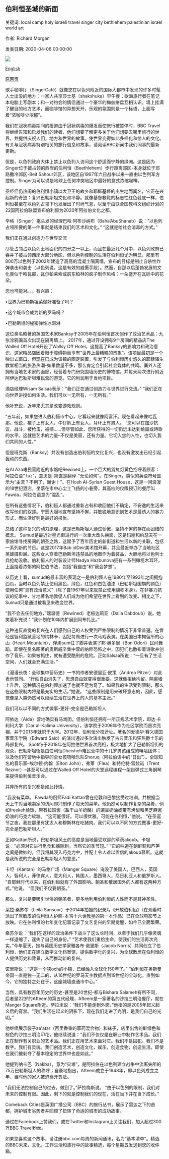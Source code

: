 ## 伯利恒圣城的新面

关键词: local camp holy israeli travel singer city bethlehem palestinian israel world art

作者: Richard Morgan

发表日期: 2020-04-06 00:00:00

![](https://ichef.bbci.co.uk/wwfeatures/live/624_351/images/live/p0/88/rg/p088rgl6.jpg)

[English](A%20new%20side%20to%20the%20holy%20city%20of%20Bethlehem.md)

[原网页](https://www.bbc.com/travel/story/20200406-a-new-side-to-the-holy-city-of-bethlehem)

歌手咖啡厅（SingerCafé）就像您在以色列附近的国际大都市中发现的许多时髦人士出没的地方：一家人共享莎士基（shakshuka）早午餐；欧洲旅行者在笔记本电脑上写剧本；和一对约会的情侣通过一个豪华的梅兹拼盘互相认识。墙上挂满了醒目的地方艺术，而咖啡馆的异想天开，乐观的氛围则是一个标语，上面写着“浓咖啡少浓郁”。

我们在冠状病毒期间的报道由于冠状病毒的爆发而使旅行被暂停时，BBC Travel将继续告知和启发我们的读者，他们想要了解更多关于他们想要去哪里旅行的世界，并提供庆祝人们，地方和世界的故事。使世界变得如此多样化和惊人的文化。有关与冠状病毒特别相关的旅行信息和故事，请阅读BBC新闻中我们同事的最新更新。

但是，以色列政府大体上禁止以色列人访问这个舒适而宁静的绿洲。这是因为Singer位于被占领的西岸的伯利恒（Beethlehem）步行距离郊区-本身就位于耶路撒冷郊区-Beit Sahour郊区，该地区自1967年六日战争以来一直由以色列军方控制。Singer为可以说是地球上任何冲突地区中最好的意式浓缩咖啡。

圣经但仍热闹的伯利恒小镇以大卫王的故乡和耶稣基督的出生地而闻名，它正在兴起新的奇迹：复兴巴勒斯坦文化和冷静。就像基督教鞋的标志性红色鞋底一样，伯利恒甚至在以色列占领下也发展出了时尚气息，以至于由联合国教科文组织计划的22国阿拉伯联盟宣布伯利恒为2020年阿拉伯文化之都。

辛格（Singer）拖头发的经理巴哈·阿布沙纳布（Baha’AbuShanab）说：“以色列占领所要的第一件事就是结束我们的艺术和文化。” “这就是给社会消毒的方式。”

我们正在通过创造力与世界交流

尽管占领占以色列土地面积的四分之一以上，而且在最近几个月中，以色列政府已吞并了被占领西岸大部分地区，但以色列控制的生活在伯利恒尤为明显，那里有800万以色列于2002年建造了高高的混凝土隔离墙，宣布的目标是制止自杀性炸弹袭击和袭击（以色列说，这是有效的威慑手段）。然而，自那以后蓬勃发展的文化类似于哈瓦那，瓦尔帕莱索或前东柏林的疯子制作风格：一朵盛开在瓦砾中的花朵。

您也可能对。。。有兴趣：

•世界为巴勒斯坦菜做好准备了吗？

•这个城市会成为新的罗马吗？

•巴勒斯坦的秘密弹性冰淇淋

这位臭名昭著的英国艺术家Banksy于2005年在伯利恒首次创作了政治艺术品：九张涂鸦画首次出现在隔离墙上。 2017年，通过开设拥有9个房间的精品店The Walled Off Hotel开设了Wallsy Off Hotel，这提高了Banksy的影响力和政治意识，这家精品店因着眼于障碍物而享有“世界上最糟糕的景象”。该项目最初是一个弹出式窗口，但现在已成为该镇的固定装置，引发了与伯利恒历史悠久的耶稣降生教堂相当的旅游热潮-如果数量不多，那么肯定会引起社会媒体的共鸣。寨外人还拥有当地艺术家的画廊，经营着专门研究围墙历史的博物馆，并每天两次进行附近阿伊达巴勒斯坦难民营的游览。它的利润用于当地项目。

酒店经理Wisam Salsaa表示：“我们正在通过创造力与世界进行交流。” “我们正在向世界讲授如何生活。我们可以一无所有，一无所有。”

他补充说，近年来尤其是改变游戏规则。

“五年前，如果您进入伯利恒市中心，它看起来就像阿富汗。现在看起来像哈瓦那。他说，裙子上有女人，牛仔裤上有女人，耳环上有男人。 “您可以在加沙抗议，战斗，被枪击，被捕……但尽管如此，您所获得的一切仍远未达到绘画或诗歌的水平。这就是艺术的力量–不仅是美丽，还有力量。它切入您的人性，也切入我们共同的人性。”

但是班克斯（Banksy）并没有创造出伯利恒的文化复兴，也没有激发出已经引起轰动的东西。

在Al Aza难民营附近的水烟吧Rewined上，一个巨大的霓虹灯黄色招呼着顾客：阿拉伯语“ tuz”，意思是-简直是翻译-“无论如何”。在Singer，类似的英语符号显示为“主流？不用了，谢谢！”。在Hosh Al-Syrian Guest House，这是一间浪漫的18世纪酒店，坐落在市中心尘土飞扬的小巷旁，其高档的仅限预订的餐厅叫Fawda，阿拉伯语意为“混乱”。

在所有这些情况下，伯利恒人都通过重新占有和收回他们不确定，不安逸的生活来改写他们的叙述。宁愿大胆地宣布坚持不懈，并敏锐地意识到艺术是最诱人的暴力形式，而生活好则是最好的报仇。

总结了这种复兴的动力原理，这是巴勒斯坦人通过骄傲，坚持不懈的存在而团结的概念。 Sumud是最近对星光街进行的一次重大改头换面，这是玛丽和约瑟夫在一家旅馆寻找房间的朝圣之路，这赋予了百年历史的新街道和生活以新的关联，包括一系列新的节日。这是2017年Bab idDeir美术馆开幕，并且最近举办了当地社区英雄摄影展。这些女人穿着巴勒斯坦违禁品的地图作为着装品，大胆地将以色列士兵抢劫没收。伯利恒人的时装设计师Nadya Hazbunova拥有一系列橄榄木耳环，上面挂着浓郁的阿拉伯书法，包括“我自由”和“我会梦想”。

从历史上看，sumud的最丰富的表现之一是伯利恒人在1980年至1993年之间拥抱西瓜，当时以色列禁止使用黑色，绿色，红色和白色油漆（巴勒斯坦国旗的颜色）使用任何“具有政治意义”（除了自1967年以来就禁止使用旗帜本身）。在非暴力抗议的纪事中，甘地著名地敦促人们成为他们希望在世界上看到的改变。相比之下，Sumud只是通过被看见来改变世界。

“我不会去任何地方，”瑞温德（Rewined）老板达莉亚（Dalia Dabdoub）说。她笑着补充说：“我计划在10年内扩展到​​阿布扎比。”

这种违反直觉的复兴在人们感到自己的人权受到严格限制的情况下非常普遍。在曾经是智利监狱营地的梅林卡，囚犯每周进行一次马戏表演。在美国日本拘留所的心山（Heart Mountain），俘虏sum住了脚并表演了邦·奥多里（Bon Odori）民间舞蹈。即使在臭名昭著的奥斯威辛集中营的纳粹恐怖之中，囚犯们也散布着诗歌并创作了音乐，如果被抓住，就有遭受酷刑的危险。正如Salsaa所说：“一旦有了生活空间，人们就会充满生活。”

《漫漫长夜：全球集中营历史》一书的作者安德里亚·皮策（Andrea Pitzer）对此表示赞同。 “行动自由消失了，思想自由就变得很重要。这就像拒绝拘留。隔离墙上升后，这种情况在伯利恒加速了也就不足为奇了。如果我的生活受到限制，那么在这些限制内将是最充实的生活。”她说。 “这些限制是用来破坏意志的，因此，感觉像是人类仍然可以继续生活在世界上的人的基本主张。”

我们可以以不同的方式做事-更好-完全是巴勒斯坦人

阿依达（Aida）营地确实有马戏团，但伯利恒还拥有一所正规艺术学院，即达·卡利玛大学（Dar al-Kalima University），该学院于2006年作为社区学院而首次亮相，并于2013年就职于大学。2012年，伯利恒分校迁址。著名的爱德华·赛义德国家音乐学院（Edward Said）的演出通过多次演出触发了古典音乐和狂热爵士乐的局部复兴。 Spotify于2018年在阿拉伯世界首次亮相，极大地扩大了巴勒斯坦街的观众，巴勒斯坦街是由伯利恒Dheisheh难民营中的十几岁男孩组成的嘻哈团体；以及他们在营地中指导的全女孩嘻哈乐队Shoruq（阿拉伯语中的“日出”）。全球知名的音乐家–埃尔顿·约翰（Elton John），弗莱（Flea）和特伦特·雷兹诺（Trent Reznor）–甚至可以通过在Walled Off Hotel的大堂远程编程一架自弹式三角钢琴来提供伯利恒音乐会。

并非所有的复兴都是如此抒情。

“我没有菜单。 Fawda的厨师Fadi Kattan曾在伦敦和巴黎接受过培训，并根据当天上午对当地卖家的访问即兴制作了每天的菜单。他仍然可以制作复杂的菜肴，例如freekeh烩饭，带有拉班酱（盐干山羊奶酪）的豌豆奶油或带有烤梨和黑芝麻酱奶油的巧克力软糖。 “这可能很好。可以很优雅。可能在伯利恒，”他说。 “在圣诞节之夜，我在那里有犹太人和穆斯林在吃猪肉。我们可以以不同的方式做事-更好-完全是巴勒斯坦人。”

正如Kattan所说，巴勒斯坦风土的高度是当地最受欢迎的草药akoub。卡坦说：“必须对它进行觅食和摘除刺，当然它的季节短。” “它的味道在朝鲜蓟和芦笋之间是微妙的。但我将其浸入巧克力中，并配上令人难以置信的akoub慕斯。这就是我所说的完全是巴勒斯坦人的意思。”

卡坦（Kantan）的马格广场（Manger Square）淹没了美国人，巴西人，英国人，智利人，菲律宾人，意大利人，韩国人，墨西哥人，尼日利亚人和俄罗斯人。 “自耶稣时代以来，在伯利恒就有了外国影响。朝圣和散居国外的人都有这两种方式，”他说。 “但我们不仅要朝圣。”

那么，复兴是要吸引世俗的朝圣者，更多地利用伯利恒的人性而不是其神圣性。

莱拉·桑苏尔（Leila Sansour）于2014年拍摄的纪录片《开放伯利恒》（在观看时派出了厚脸皮的伯利恒人护照-本笃十六世教皇的第一本作品）已在全球电影节上放映。它在伯利恒的七年变化纪事记录了文艺复兴的早期觉醒，如今已全面繁荣。

桑苏尔说：“我们在这样的政治条件下战斗了这么长时间，以至于我们几乎像灵魂一样退缩了，迷失了自己的身份。” “艺术使我们重拾生命，使我们的生活再次充实。”今年夏天，她与英国历史学家雅各布·诺里斯（Jacob Norris）共同创立了伯利恒，他们正在建立数字文化档案馆，提供数字化的复兴，为全球散居在伯利恒的人提供历史和背景，从而推动新的复兴。

诺里斯说：“这是一个狭och的小镇，已经融入全球化150年了。” “伯利恒在奥斯曼帝国一直是独一无二的，从16世纪的罗马天主教据点到19世纪的全球化，直到如今，它的独特之处在于，这座城墙直通市中心。”

当然，具有数百年历史的历史-甚至是20世纪-都与Bishara Salameh有所不同，后者是22岁的Afteem的第五代经理，Afteem是一家著名的沙拉三明治餐厅，就在Manger Square附近。萨拉米说：“我们不能走到外面，”他指的是2005年起义起义后的宵禁。“我们生活在起义的阴影下，现在我们走进了光明，是我们自己的光明。”

他继续展示袋子za'atar（百里香重的草药混合物）和袜子，店里出售的鲜绿色和棕色的沙拉三明治印花，他继续说道：“我们不仅仅是在职业中制作艺术品。我们正在制作有关职业的艺术品。我们正在用艺术来面对它。我们不是囚犯。我们不是数字。我们有灵魂。我们创造艺术，创造文化，娱乐，创造食物，创造生活。即使在我们被剥夺了基本稳定的世界中也是如此。”

他提到纳卡巴（Nakba），意为“灾难”，是阿拉伯在以色列建立战争中流离失所的75万巴勒斯坦人的称呼；自豪地指出，Afteem成立于1948年，即以色列成立之年，当时他的家人被迫离开贾法。

“我们无法控制自己的过去。做到了。”萨拉梅斯说。 “由于以色列的限制，我们对未来的控制有限。因此，剩下的就是控制我们的现在，活在当下并在当下成长。”

Comeback Cities是英国广播公司（BBC）的旅行丛书，展示了雷达之下的首都，拥护城市劣势者并回顾了扭转了命运的城市的成功故事。

通过在Facebook上赞我们，或在Twitter和Instagram上关注我们，加入超过300万BBC Travel粉丝。

如果您喜欢这个故事，请注册bbc.com每周的新闻通讯，名为“基本清单”。精选的BBC未来，文化，工作生活和旅行中的故事精选，每个星期五发送到您的收件箱。